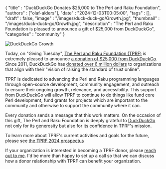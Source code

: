   {
    "title"       : "DuckDuckGo Donates $25,000 to The Perl and Raku Foundation",
    "authors"     : ["olaf-alders"],
    "date"        : "2024-12-03T00:05:00",
    "tags"        : [],
    "draft"       : false,
    "image"       : "/images/duck-duck-go/Growth.jpg",
    "thumbnail"   : "/images/duck-duck-go/Growth.jpg",
    "description" : "The Perl and Raku Foundation is pleased to announce a gift of $25,000 from DuckDuckGo",
    "categories"  : "community"
  }

![DuckDuckGo Growth](/images/duck-duck-go/Logo-Horizontal-Registered2.svg)

Today, on "Giving Tuesday", [The Perl and Raku Foundation
(TPRF)](https://www.perlfoundation.org/) is extremely pleased to announce [a
donation of $25,000 from
DuckDuckGo](https://spreadprivacy.com/2024-duckduckgo-charitable-donations).
Since 2011, DuckDuckGo has [donated over 6 million
dollars](https://duckduckgo.com/donations) to organizations that align with
their "vision of raising the standard of trust online".

TPRF is dedicated to
advancing the Perl and Raku programming languages through open-source
development, community engagement, and outreach to ensure their ongoing growth,
relevance, and accessibility. This support from DuckDuckGo will allow TPRF to
continue to do things like fund core Perl development, fund grants for
projects which are important to the community and otherwise to support the
community where it can.

Every donation sends a message that this work matters. On the occasion of this
gift, The Perl and Raku Foundation is deeply grateful to
[DuckDuckGo](https://duckduckgo.com/) not only for its generosity but also for
its confidence in TPRF's mission.

To learn more about TPRF's current activities and goals for the future, please see
 [the TPRF 2024 prospectus](/images/duck-duck-go/tprf-prospectus-2024.pdf)

If your organization is interested in becoming a TPRF donor, please [reach out
to me](mailto:olaf@perlfoundation.org). I'd be more than happy to set up a
call so that we can discuss how a donor relationship with TPRF can
benefit your organization.
